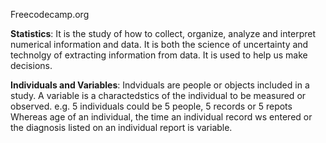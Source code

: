 Freecodecamp.org

**Statistics**: It is the study of how to collect, organize, analyze and interpret numerical information and data. It is both the science of uncertainty and technolgy of extracting information from data. It is used to help us make decisions. 

**Individuals and Variables**: Indviduals are people or objects included in a study. A variable is a charactedstics of the individual to be measured or observed.
e.g. 5 individuals could be 5 people, 5 records or 5 repots Whereas age of an individual, the time an individual record ws entered or the diagnosis listed on an individual report is variable.

